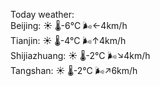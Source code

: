 Today weather:  
Beijing: ☀️ 🌡️-6°C 🌬️←4km/h  
Tianjin: ☀️ 🌡️-4°C 🌬️↑4km/h  
Shijiazhuang: ☀️ 🌡️-2°C 🌬️↘4km/h  
Tangshan: ☀️ 🌡️-2°C 🌬️↗6km/h  
